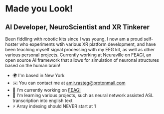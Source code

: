 Made you Look!
=====================

AI Developer, NeuroScientist and XR Tinkerer
--------------------------------------------

Been fiddling with robotic kits since I was young, I now am a proud self-hoster who experiments wtih various XR platform development, and have been teaching myself signal processing with my EEG kit, as well as other various personal projects. Currently working at Neuraville on FEAGI, an open source AI framework that allows for simulation of neuronal structures based on the human brain!

*   🌍  I'm based in New York
*   ✉️  You can contact me at [amir.rasteg@protonmail.com](mailto:amir.rasteg@protonmail.com)
*   🚀  I'm currently working on [FEAGI](http://neuraville.com/)
*   🧠  I'm learning various projects, such as neural network assisted ASL transcription into english text
*   ⚡  Array indexing should NEVER start at 1
